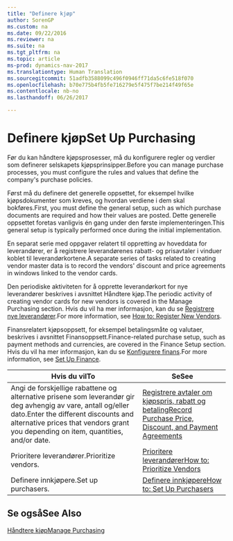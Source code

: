 ```yaml
---
title: "Definere kjøp"
author: SorenGP
ms.custom: na
ms.date: 09/22/2016
ms.reviewer: na
ms.suite: na
ms.tgt_pltfrm: na
ms.topic: article
ms-prod: dynamics-nav-2017
ms.translationtype: Human Translation
ms.sourcegitcommit: 51adfb3588099c496f0946ff71da5c6fe518f070
ms.openlocfilehash: b70e775b4fb5fe716279e5f475f7be214f49f65e
ms.contentlocale: nb-no
ms.lasthandoff: 06/26/2017

---
```


# <a name="set-up-purchasing"></a><span data-ttu-id="eab0e-102">Definere kjøp</span><span class="sxs-lookup"><span data-stu-id="eab0e-102">Set Up Purchasing</span></span>
<span data-ttu-id="eab0e-103">Før du kan håndtere kjøpsprosesser, må du konfigurere regler og verdier som definerer selskapets kjøpsprinsipper.</span><span class="sxs-lookup"><span data-stu-id="eab0e-103">Before you can manage purchase processes, you must configure the rules and values that define the company's purchase policies.</span></span>

<span data-ttu-id="eab0e-104">Først må du definere det generelle oppsettet, for eksempel hvilke kjøpsdokumenter som kreves, og hvordan verdiene i dem skal bokføres.</span><span class="sxs-lookup"><span data-stu-id="eab0e-104">First, you must define the general setup, such as which purchase documents are required and how their values are posted.</span></span> <span data-ttu-id="eab0e-105">Dette generelle oppsettet foretas vanligvis én gang under den første implementeringen.</span><span class="sxs-lookup"><span data-stu-id="eab0e-105">This general setup is typically performed once during the initial implementation.</span></span>

<span data-ttu-id="eab0e-106">En separat serie med oppgaver relatert til oppretting av hoveddata for leverandører, er å registrere leverandørenes rabatt- og prisavtaler i vinduer koblet til leverandørkortene.</span><span class="sxs-lookup"><span data-stu-id="eab0e-106">A separate series of tasks related to creating vendor master data is to record the vendors' discount and price agreements in windows linked to the vendor cards.</span></span>

<span data-ttu-id="eab0e-107">Den periodiske aktiviteten for å opprette leverandørkort for nye leverandører beskrives i avsnittet Håndtere kjøp.</span><span class="sxs-lookup"><span data-stu-id="eab0e-107">The periodic activity of creating vendor cards for new vendors is covered in the Manage Purchasing section.</span></span> <span data-ttu-id="eab0e-108">Hvis du vil ha mer informasjon, kan du se [Registrere nye leverandører](purchasing-how-register-new-vendors.md).</span><span class="sxs-lookup"><span data-stu-id="eab0e-108">For more information, see [How to: Register New Vendors](purchasing-how-register-new-vendors.md).</span></span>

<span data-ttu-id="eab0e-109">Finansrelatert kjøpsoppsett, for eksempel betalingsmåte og valutaer, beskrives i avsnittet Finansoppsett.</span><span class="sxs-lookup"><span data-stu-id="eab0e-109">Finance-related purchase setup, such as payment methods and currencies, are covered in the Finance Setup section.</span></span> <span data-ttu-id="eab0e-110">Hvis du vil ha mer informasjon, kan du se [Konfigurere finans](finance-setup-setup-finance-setup.md).</span><span class="sxs-lookup"><span data-stu-id="eab0e-110">For more information, see [Set Up Finance](finance-setup-setup-finance-setup.md).</span></span>

|<span data-ttu-id="eab0e-111">Hvis du vil</span><span class="sxs-lookup"><span data-stu-id="eab0e-111">To</span></span> |<span data-ttu-id="eab0e-112">Se</span><span class="sxs-lookup"><span data-stu-id="eab0e-112">See</span></span> |
|---|----|
|<span data-ttu-id="eab0e-113">Angi de forskjellige rabattene og alternative prisene som leverandør gir deg avhengig av vare, antall og/eller dato.</span><span class="sxs-lookup"><span data-stu-id="eab0e-113">Enter the different discounts and alternative prices that vendors grant you depending on item, quantities, and/or date.</span></span>|[<span data-ttu-id="eab0e-114">Registrere avtaler om kjøpspris, rabatt og betaling</span><span class="sxs-lookup"><span data-stu-id="eab0e-114">Record Purchase Price, Discount, and Payment Agreements</span></span>](purchasing-how-record-purchase-price-discount-payment-agreements.md)|
|<span data-ttu-id="eab0e-115">Prioritere leverandører.</span><span class="sxs-lookup"><span data-stu-id="eab0e-115">Prioritize vendors.</span></span>|[<span data-ttu-id="eab0e-116">Prioritere leverandører</span><span class="sxs-lookup"><span data-stu-id="eab0e-116">How to: Prioritize Vendors</span></span>](purchasing-how-prioritize-vendors.md)|
|<span data-ttu-id="eab0e-117">Definere innkjøpere.</span><span class="sxs-lookup"><span data-stu-id="eab0e-117">Set up purchasers.</span></span>|[<span data-ttu-id="eab0e-118">Definere innkjøpere</span><span class="sxs-lookup"><span data-stu-id="eab0e-118">How to: Set Up Purchasers</span></span>](purchasing-how-setup-purchasers.md)|

## <a name="see-also"></a><span data-ttu-id="eab0e-119">Se også</span><span class="sxs-lookup"><span data-stu-id="eab0e-119">See Also</span></span>
[<span data-ttu-id="eab0e-120">Håndtere kjøp</span><span class="sxs-lookup"><span data-stu-id="eab0e-120">Manage Purchasing</span></span>](purchasing-manage-purchasing.md)

